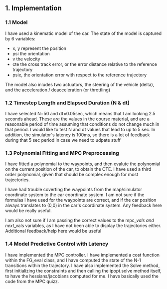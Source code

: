 ## 1. Implementation ##

### 1.1 Model ###
I have used a kinematic model of the car. The state of the model is captured by 6 variables:
- x, y represent the position
- psi the orientation
- v the velocity
- cte the cross track error, or the error distance relative to the reference trajectory
- psie, the orientation error with respect to the reference trajectory

The model also inludes two actuators, the steering of the vehicle (delta), and the acceleration / deacceleration (or throttling)


### 1.2 Timestep Length and Elapsed Duration (N & dt) ###

I have selected N=50 and dt=0.05sec, which means that I am looking 2.5 seconds ahead. These are the values in the course material, 
and are a reasonable period of time assuming that conditions do not change much in that period. I would like to test N and dt
values that lead to up to 5 sec. In addition, the simulator´s latency is 100ms, so there is a lot of feedback during that 
5 sec period in case we need to udpate stuff

### 1.3 Polynomial Fitting and MPC Preprocessing ###

I have fitted a polynomial to the waypoints, and then evalute the polynomial on the current position of the car, to obtain
the CTE. I have used a third order polynomial, given that should be complex enough for most trajectories.

I have had trouble coverting the waypoints from the map/simulator coordinate system to the car coordinate system. I am not sure
if the formulas I have used for the waypoints are correct, and if the car position always translates to (0,0) in the car's
coordinate system. Any feedback here would be really useful.

I am also not sure if I am passing the correct values to the mpc_*_vals and next_*_vals variables, as I have not been able
to display the trajectories either. Additional feedback/help here would be useful

### 1.4 Model Predictive Control with Latency ###

I have implemented the MPC controller. I have implemented a cost function within the FG_eval class, and I have computed the 
state of the N-1 transitions within the trajectory. I have also implemented the Solve method, first initializing the constraints
and then calling the ipopt.solve method itself, to have the hessians/jacobians computed for me. I have basically used the code
from the MPC quizz.
